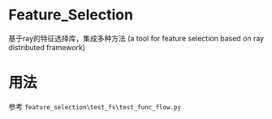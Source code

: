 # Feature_Selection
基于ray的特征选择库，集成多种方法 (a tool for feature selection based on ray distributed framework)

# 用法
参考 ```feature_selection\test_fs\test_func_flow.py```
